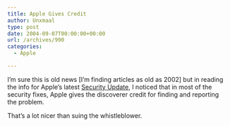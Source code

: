 ```yaml
---
title: Apple Gives Credit
author: Unxmaal
type: post
date: 2004-09-07T00:00:00+00:00
url: /archives/990
categories:
  - Apple

---
```

I&#8217;m sure this is old news [I&#8217;m finding articles as old as 2002] but in reading the info for Apple&#8217;s latest [Security Update][1], I noticed that in most of the security fixes, Apple gives the discoverer credit for finding and reporting the problem. 

That&#8217;s a lot nicer than suing the whistleblower.

 [1]: http://docs.info.apple.com/article.html?artnum=61798 "Security Updates"